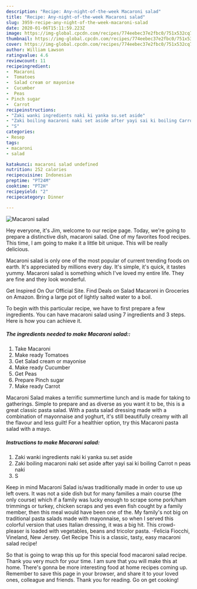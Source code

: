 ```yaml
---
description: "Recipe: Any-night-of-the-week Macaroni salad"
title: "Recipe: Any-night-of-the-week Macaroni salad"
slug: 3959-recipe-any-night-of-the-week-macaroni-salad
date: 2020-01-06T15:11:59.223Z
image: https://img-global.cpcdn.com/recipes/774eebec37e2fbc0/751x532cq70/macaroni-salad-recipe-main-photo.jpg
thumbnail: https://img-global.cpcdn.com/recipes/774eebec37e2fbc0/751x532cq70/macaroni-salad-recipe-main-photo.jpg
cover: https://img-global.cpcdn.com/recipes/774eebec37e2fbc0/751x532cq70/macaroni-salad-recipe-main-photo.jpg
author: William Lawson
ratingvalue: 4.6
reviewcount: 11
recipeingredient:
-  Macaroni
-  Tomatoes
-  Salad cream or mayonise
-  Cucumber
-  Peas
- Pinch sugar
-  Carrot
recipeinstructions:
- "Zaki wanki ingredients naki ki yanka su.set aside"
- "Zaki boiling macaroni naki set aside after yayi sai ki boiling Carrot n peas naki"
- "S"
categories:
- Resep
tags:
- macaroni
- salad

katakunci: macaroni salad undefined
nutrition: 252 calories
recipecuisine: Indonesian
preptime: "PT24M"
cooktime: "PT2H"
recipeyield: "2"
recipecategory: Dinner

---
```



![Macaroni salad](https://img-global.cpcdn.com/recipes/774eebec37e2fbc0/751x532cq70/macaroni-salad-recipe-main-photo.jpg)

Hey everyone, it's Jim, welcome to our recipe page. Today, we're going to prepare a distinctive dish, macaroni salad. One of my favorites food recipes. This time, I am going to make it a little bit unique. This will be really delicious.

Macaroni salad is only one of the most popular of current trending foods on earth. It's appreciated by millions every day. It's simple, it's quick, it tastes yummy. Macaroni salad is something which I've loved my entire life. They are fine and they look wonderful.

Get Inspired On Our Official Site. Find Deals on Salad Macaroni in Groceries on Amazon. Bring a large pot of lightly salted water to a boil.


To begin with this particular recipe, we have to first prepare a few ingredients. You can have macaroni salad using 7 ingredients and 3 steps. Here is how you can achieve it.

##### The ingredients needed to make Macaroni salad::

1. Take  Macaroni
1. Make ready  Tomatoes
1. Get  Salad cream or mayonise
1. Make ready  Cucumber
1. Get  Peas
1. Prepare Pinch sugar
1. Make ready  Carrot


Macaroni Salad makes a terrific summertime lunch and is made for taking to gatherings. Simple to prepare and as diverse as you want it to be, this is a great classic pasta salad. With a pasta salad dressing made with a combination of mayonnaise and yoghurt, it&#39;s still beautifully creamy with all the flavour and less guilt! For a healthier option, try this Macaroni pasta salad with a mayo. 

##### Instructions to make Macaroni salad:

1. Zaki wanki ingredients naki ki yanka su.set aside
1. Zaki boiling macaroni naki set aside after yayi sai ki boiling Carrot n peas naki
1. S


Keep in mind Macaroni Salad is/was traditionally made in order to use up left overs. It was not a side dish but for many families a main course (the only course) which if a family was lucky enough to scrape some pork/ham trimmings or turkey, chicken scraps and yes even fish cought by a family member, then this meal would have been one of the. My family&#39;s not big on traditional pasta salads made with mayonnaise, so when I served this colorful version that uses Italian dressing, it was a big hit. This crowd-pleaser is loaded with vegetables, beans and tricolor pasta. -Felicia Fiocchi, Vineland, New Jersey. Get Recipe This is a classic, tasty, easy macaroni salad recipe! 

So that is going to wrap this up for this special food macaroni salad recipe. Thank you very much for your time. I am sure that you will make this at home. There's gonna be more interesting food at home recipes coming up. Remember to save this page in your browser, and share it to your loved ones, colleague and friends. Thank you for reading. Go on get cooking!
